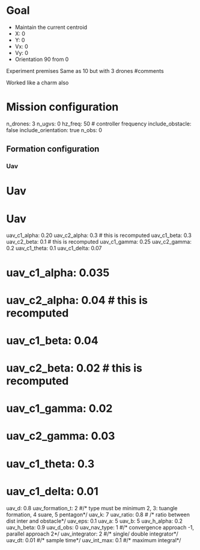 # Goal
- Maintain the current centroid
- X: 0
- Y: 0
- Vx: 0
- Vy: 0
- Orientation 90 from 0

Experiment premises
Same as 10 but with 3 drones
#comments

Worked like a charm also

# Mission configuration
n_drones: 3
n_ugvs: 0
hz_freq: 50 # controller frequency
include_obstacle: false
include_orientation: true
n_obs: 0
## Formation configuration
### Uav
# Uav
# Uav
uav_c1_alpha: 0.20
uav_c2_alpha: 0.3 # this is recomputed
uav_c1_beta: 0.3
uav_c2_beta: 0.1 # this is recomputed
uav_c1_gamma: 0.25
uav_c2_gamma: 0.2
uav_c1_theta: 0.1
uav_c1_delta: 0.07

# uav_c1_alpha: 0.035
# uav_c2_alpha: 0.04 # this is recomputed
# uav_c1_beta: 0.04
# uav_c2_beta: 0.02 # this is recomputed
# uav_c1_gamma: 0.02
# uav_c2_gamma: 0.03
# uav_c1_theta: 0.3
# uav_c1_delta: 0.01

uav_d: 0.8
uav_formation_t:  2 #/* type must be minimum 2, 3: tuangle formation, 4 suare, 5 pentagon*/
uav_k: 7
uav_ratio:  0.8 # /* ratio between dist inter and obstacle*/
uav_eps: 0.1
uav_a: 5
uav_b: 5
uav_h_alpha: 0.2
uav_h_beta: 0.9
uav_d_obs: 0
uav_nav_type:  1 #/* convergence approach -1, parallel approach 2*/
uav_integrator: 2 #/* single/ double integrator*/
uav_dt:  0.01 #/* sample time*/
uav_int_max:  0.1 #/* maximum integral*/
